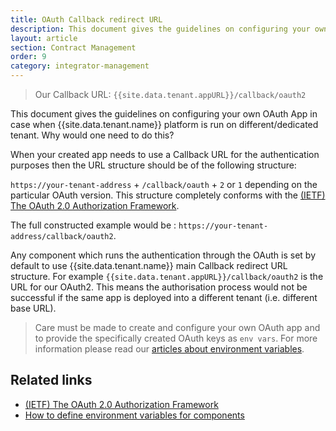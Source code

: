 ```yaml
---
title: OAuth Callback redirect URL
description: This document gives the guidelines on configuring your own OAuth App in case when platform is run on different/dedicated tenant.
layout: article
section: Contract Management
order: 9
category: integrator-management
---
```


> Our Callback URL: `{{site.data.tenant.appURL}}/callback/oauth2`

This document gives the guidelines on configuring your own OAuth App in case when {{site.data.tenant.name}} platform is run on different/dedicated tenant. Why would one need to do this?

When your created app needs to use a Callback URL for the authentication purposes then the URL structure should be of the following structure:

`https://your-tenant-address` + `/callback/oauth` + `2` or `1` depending on the particular OAuth version. This structure completely conforms with the [(IETF) The OAuth 2.0 Authorization Framework](https://tools.ietf.org/html/rfc6749).

The full constructed example would be : `https://your-tenant-address/callback/oauth2`.

Any component which runs the authentication through the OAuth is set by default to use {{site.data.tenant.name}} main Callback redirect URL structure. For example `{{site.data.tenant.appURL}}/callback/oauth2` is the URL for our OAuth2. This means the authorisation process would not be successful if the same app is deployed into a different tenant (i.e. different base URL).

> Care must be made to create and configure your own OAuth app and to provide the specifically created OAuth keys as `env vars`.
For more information please read our [articles about environment variables](/references/how-to-define-envirament-variables-for-components).

## Related links

- [(IETF) The OAuth 2.0 Authorization Framework](https://tools.ietf.org/html/rfc6749)
- [How to define environment variables for components](/references/how-to-define-envirament-variables-for-components)
